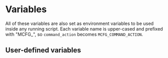 # Variables


All of these variables are also set as environment variables to be used inside any running script. Each variable name
is upper-cased and prefixed with "MCFG_", so `command_action` becomes `MCFG_COMMAND_ACTION`.


## User-defined variables